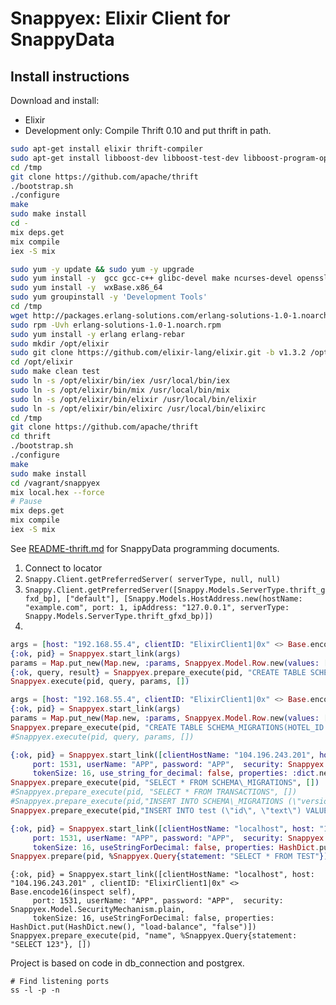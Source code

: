 # Snappyex: Elixir Client for SnappyData

## Install instructions

Download and install:

* Elixir
* Development only: Compile Thrift 0.10 and put thrift in path.
```bash
sudo apt-get install elixir thrift-compiler
sudo apt-get install libboost-dev libboost-test-dev libboost-program-options-dev libevent-dev automake libtool flex bison pkg-config g++ libssl-dev 
cd /tmp 
git clone https://github.com/apache/thrift
./bootstrap.sh
./configure 
make 
sudo make install
cd -
mix deps.get
mix compile 
iex -S mix
```

```bash
sudo yum -y update && sudo yum -y upgrade
sudo yum install -y  gcc gcc-c++ glibc-devel make ncurses-devel openssl-devel autoconf java-1.8.0-openjdk-devel git
sudo yum install -y  wxBase.x86_64
sudo yum groupinstall -y 'Development Tools'
cd /tmp
wget http://packages.erlang-solutions.com/erlang-solutions-1.0-1.noarch.rpm
sudo rpm -Uvh erlang-solutions-1.0-1.noarch.rpm
sudo yum install -y erlang erlang-rebar
sudo mkdir /opt/elixir
sudo git clone https://github.com/elixir-lang/elixir.git -b v1.3.2 /opt/elixir
cd /opt/elixir
sudo make clean test
sudo ln -s /opt/elixir/bin/iex /usr/local/bin/iex
sudo ln -s /opt/elixir/bin/mix /usr/local/bin/mix
sudo ln -s /opt/elixir/bin/elixir /usr/local/bin/elixir
sudo ln -s /opt/elixir/bin/elixirc /usr/local/bin/elixirc
cd /tmp 
git clone https://github.com/apache/thrift
cd thrift
./bootstrap.sh
./configure 
make 
sudo make install
cd /vagrant/snappyex
mix local.hex --force
# Pause
mix deps.get
mix compile 
iex -S mix
```

See [README-thrift.md](https://github.com/SnappyDataInc/snappydata/blob/master/snappy-tools/README-thrift.md) for SnappyData programming documents.

1. Connect to locator
2. `Snappy.Client.getPreferredServer(
      serverType, null, null)`
3. `Snappy.Client.getPreferredServer([Snappy.Models.ServerType.thrift_gfxd_bp], ["default"], [Snappy.Models.HostAddress.new(hostName: "example.com", port: 1, ipAddress: "127.0.0.1", serverType: Snappy.Models.ServerType.thrift_gfxd_bp)])`
4.
```elixir
args = [host: "192.168.55.4", clientID: "ElixirClient1|0x" <> Base.encode16(inspect self), port: 1531, userName: "APP", password: "APP",  security: Snappyex.Model.SecurityMechanism.plain,  tokenSize: 16, useStringForDecimal: false, properties: :dict.new()]
{:ok, pid} = Snappyex.start_link(args)
params = Map.put_new(Map.new, :params, Snappyex.Model.Row.new(values: []))
{:ok, query, result} = Snappyex.prepare_execute(pid, "CREATE TABLE SCHEMA_MIGRATIONS(HOTEL_ID INT NOT NULL, BOOKING_DATE DATE NOT NULL,ROOMS_TAKEN INT DEFAULT 0, PRIMARY KEY (HOTEL_ID, BOOKING_DATE));", params, [])
Snappyex.execute(pid, query, params, [])

args = [host: "192.168.55.4", clientID: "ElixirClient1|0x" <> Base.encode16(inspect self), port: 1531, userName: "APP", password: "APP",  security: Snappyex.Model.SecurityMechanism.plain,  tokenSize: 16, useStringForDecimal: false, properties: :dict.new()]
{:ok, pid} = Snappyex.start_link(args)
params = Map.put_new(Map.new, :params, Snappyex.Model.Row.new(values: []))
Snappyex.prepare_execute(pid, "CREATE TABLE SCHEMA_MIGRATIONS(HOTEL_ID INT NOT NULL, BOOKING_DATE DATE NOT NULL,ROOMS_TAKEN INT DEFAULT 0, PRIMARY KEY (HOTEL_ID, BOOKING_DATE));", params, [])
#Snappyex.execute(pid, query, params, [])
```

```elixir
{:ok, pid} = Snappyex.start_link([clientHostName: "104.196.243.201", host: "localhost", clientID: "ElixirClient1|0x" <> Base.encode16(inspect self), 
     port: 1531, userName: "APP", password: "APP",  security: Snappyex.Model.SecurityMechanism.plain, 
     tokenSize: 16, use_string_for_decimal: false, properties: :dict.new])
Snappyex.prepare_execute(pid, "SELECT * FROM SCHEMA\_MIGRATIONS", [])  
#Snappyex.prepare_execute(pid, "SELECT * FROM TRANSACTIONS", [])  
#Snappyex.prepare_execute(pid,"INSERT INTO SCHEMA\_MIGRATIONS (\"version\", \"inserted\_at\") VALUES (1, CURRENT\_TIMESTAMP)", [])
Snappyex.prepare_execute(pid,"INSERT INTO test (\"id\", \"text\") VALUES ($1, $2)", [42, "fortytwo"])
```

```elixir
{:ok, pid} = Snappyex.start_link([clientHostName: "localhost", host: "104.196.243.201" , clientID: "ElixirClient1|0x" <> Base.encode16(inspect self), 
     port: 1531, userName: "APP", password: "APP",  security: Snappyex.Model.SecurityMechanism.plain, 
     tokenSize: 16, useStringForDecimal: false, properties: HashDict.put(HashDict.new(), "load-balance", "false")])
Snappyex.prepare(pid, %Snappyex.Query{statement: "SELECT * FROM TEST"}) 
```

```
{:ok, pid} = Snappyex.start_link([clientHostName: "localhost", host: "104.196.243.201" , clientID: "ElixirClient1|0x" <> Base.encode16(inspect self), 
     port: 1531, userName: "APP", password: "APP",  security: Snappyex.Model.SecurityMechanism.plain, 
     tokenSize: 16, useStringForDecimal: false, properties: HashDict.put(HashDict.new(), "load-balance", "false")])
Snappyex.prepare_execute(pid, "name", %Snappyex.Query{statement: "SELECT 123"}, [])
```


Project is based on code in db_connection and postgrex.

```
# Find listening ports
ss -l -p -n
```
